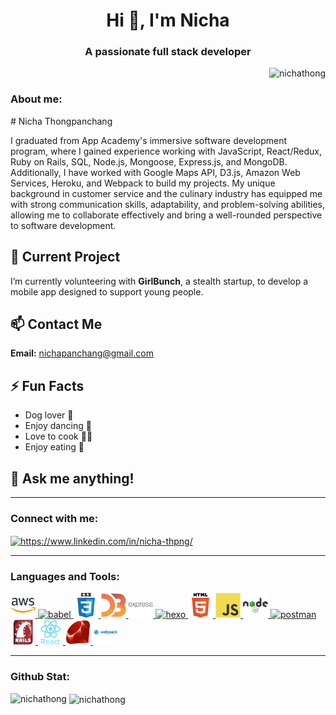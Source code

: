 <h1 align="center">Hi 👋, I'm Nicha</h1>
<h3 align="center">A passionate full stack developer</h3>

<p align="right"> <img src="https://komarev.com/ghpvc/?username=nichathong&label=Profile%20views&color=0e75b6&style=flat" alt="nichathong" /> </p>
<h3 align="left">About me:</h3>
# Nicha Thongpanchang

I graduated from App Academy's immersive software development program, where I gained experience working with JavaScript, React/Redux, Ruby on Rails, SQL, Node.js, Mongoose, Express.js, and MongoDB. Additionally, I have worked with Google Maps API, D3.js, Amazon Web Services, Heroku, and Webpack to build my projects. My unique background in customer service and the culinary industry has equipped me with strong communication skills, adaptability, and problem-solving abilities, allowing me to collaborate effectively and bring a well-rounded perspective to software development.

## 🔭 Current Project  
I’m currently volunteering with **GirlBunch**, a stealth startup, to develop a mobile app designed to support young people.

## 📫 Contact Me  
**Email:** [nichapanchang@gmail.com](mailto:nichapanchang@gmail.com)

## ⚡ Fun Facts  
- Dog lover 🐶  
- Enjoy dancing 💃  
- Love to cook 👩‍🍳  
- Enjoy eating 🍜  

## 💬 Ask me anything!  

---------
<h3 align="left">Connect with me:</h3>
<p align="left">
<a href="https://linkedin.com/in/https://www.linkedin.com/in/nicha-thpng/" target="blank"><img align="center" src="https://raw.githubusercontent.com/rahuldkjain/github-profile-readme-generator/master/src/images/icons/Social/linked-in-alt.svg" alt="https://www.linkedin.com/in/nicha-thpng/" height="30" width="40" /></a>
</p>

---------

<h3 align="left">Languages and Tools:</h3>
<p align="left"> <a href="https://aws.amazon.com" target="_blank"> <img src="https://raw.githubusercontent.com/devicons/devicon/master/icons/amazonwebservices/amazonwebservices-original-wordmark.svg" alt="aws" width="40" height="40"/> </a> <a href="https://babeljs.io/" target="_blank"> <img src="https://www.vectorlogo.zone/logos/babeljs/babeljs-icon.svg" alt="babel" width="40" height="40"/> </a> <a href="https://www.w3schools.com/css/" target="_blank"> <img src="https://raw.githubusercontent.com/devicons/devicon/master/icons/css3/css3-original-wordmark.svg" alt="css3" width="40" height="40"/> </a> <a href="https://d3js.org/" target="_blank"> <img src="https://raw.githubusercontent.com/devicons/devicon/master/icons/d3js/d3js-original.svg" alt="d3js" width="40" height="40"/> </a> <a href="https://expressjs.com" target="_blank"> <img src="https://raw.githubusercontent.com/devicons/devicon/master/icons/express/express-original-wordmark.svg" alt="express" width="40" height="40"/> </a> <a href="hexo.io/" target="_blank"> <img src="https://www.vectorlogo.zone/logos/hexoio/hexoio-icon.svg" alt="hexo" width="40" height="40"/> </a> <a href="https://www.w3.org/html/" target="_blank"> <img src="https://raw.githubusercontent.com/devicons/devicon/master/icons/html5/html5-original-wordmark.svg" alt="html5" width="40" height="40"/> </a> <a href="https://developer.mozilla.org/en-US/docs/Web/JavaScript" target="_blank"> <img src="https://raw.githubusercontent.com/devicons/devicon/master/icons/javascript/javascript-original.svg" alt="javascript" width="40" height="40"/> </a> <a href="https://nodejs.org" target="_blank"> <img src="https://raw.githubusercontent.com/devicons/devicon/master/icons/nodejs/nodejs-original-wordmark.svg" alt="nodejs" width="40" height="40"/> </a> <a href="https://postman.com" target="_blank"> <img src="https://www.vectorlogo.zone/logos/getpostman/getpostman-icon.svg" alt="postman" width="40" height="40"/> </a> <a href="https://rubyonrails.org" target="_blank"> <img src="https://raw.githubusercontent.com/devicons/devicon/master/icons/rails/rails-original-wordmark.svg" alt="rails" width="40" height="40"/> </a> <a href="https://reactjs.org/" target="_blank"> <img src="https://raw.githubusercontent.com/devicons/devicon/master/icons/react/react-original-wordmark.svg" alt="react" width="40" height="40"/> </a> <a href="https://www.ruby-lang.org/en/" target="_blank"> <img src="https://raw.githubusercontent.com/devicons/devicon/master/icons/ruby/ruby-original.svg" alt="ruby" width="40" height="40"/> </a> <a href="https://webpack.js.org" target="_blank"> <img src="https://raw.githubusercontent.com/devicons/devicon/d00d0969292a6569d45b06d3f350f463a0107b0d/icons/webpack/webpack-original-wordmark.svg" alt="webpack" width="40" height="40"/> </a> </p>

---------

<h3 align="left">Github Stat:</h3>
<p><img align="left" src="https://github-readme-stats.vercel.app/api/top-langs?username=nichathong&show_icons=true&locale=en&layout=compact" alt="nichathong" /></p>

<p>&nbsp;<img align="center" src="https://github-readme-stats.vercel.app/api?username=nichathong&show_icons=true&locale=en" alt="nichathong" /></p>
